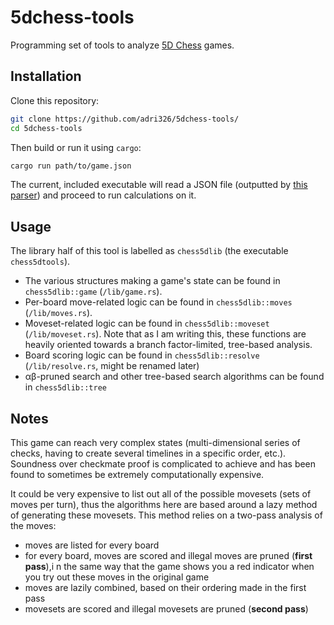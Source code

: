 # 5dchess-tools

Programming set of tools to analyze [5D Chess](https://5dchesswithmultiversetimetravel.com/) games.

## Installation

Clone this repository:

```sh
git clone https://github.com/adri326/5dchess-tools/
cd 5dchess-tools
```

Then build or run it using `cargo`:

```sh
cargo run path/to/game.json
```

The current, included executable will read a JSON file (outputted by [this parser](https://github.com/adri326/5dchess-notation/)) and proceed to run calculations on it.

## Usage

The library half of this tool is labelled as `chess5dlib` (the executable `chess5dtools`).

- The various structures making a game's state can be found in `chess5dlib::game` (`/lib/game.rs`).
- Per-board move-related logic can be found in `chess5dlib::moves` (`/lib/moves.rs`).
- Moveset-related logic can be found in `chess5dlib::moveset` (`/lib/moveset.rs`).
  Note that as I am writing this, these functions are heavily oriented towards a branch factor-limited, tree-based analysis.
- Board scoring logic can be found in `chess5dlib::resolve` (`/lib/resolve.rs`, might be renamed later)
- αβ-pruned search and other tree-based search algorithms can be found in `chess5dlib::tree`

## Notes

This game can reach very complex states (multi-dimensional series of checks, having to create several timelines in a specific order, etc.).
Soundness over checkmate proof is complicated to achieve and has been found to sometimes be extremely computationally expensive.

It could be very expensive to list out all of the possible movesets (sets of moves per turn), thus the algorithms here are based around a lazy method of generating these movesets.
This method relies on a two-pass analysis of the moves:

- moves are listed for every board
- for every board, moves are scored and illegal moves are pruned (**first pass**),i n the same way that the game shows you a red indicator when you try out these moves in the original game
- moves are lazily combined, based on their ordering made in the first pass
- movesets are scored and illegal movesets are pruned (**second pass**)
